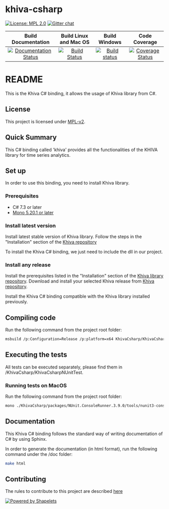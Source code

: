 # khiva-csharp

[![License: MPL 2.0](https://img.shields.io/badge/License-MPL%202.0-brightgreen.svg)](https://github.com/shapelets/khiva-python/blob/master/LICENSE.txt)
[![Gitter chat](https://badges.gitter.im/shapelets-io/Lobby.svg)](https://gitter.im/shapelets-io/khiva-python?utm_source=share-link&utm_medium=link&utm_campaign=share-link)

| Build Documentation                                                                                                                                           | Build Linux and Mac OS                                                                                                                   |  Build Windows                                                                                                                                                                | Code Coverage                                                                                                                                                |
|:-------------------------------------------------------------------------------------------------------------------------------------------------------------:|:----------------------------------------------------------------------------------------------------------------------------------------:|:-----------------------------------------------------------------------------------------------------------------------------------------------------------------------------:|:------------------------------------------------------------------------------------------------------------------------------------------------------------:|
| [![Documentation Status](https://readthedocs.org/projects/khiva-c/badge/?version=latest)](https://khiva-c.readthedocs.io/en/latest/?badge=latest)             | [![Build Status](https://travis-ci.org/shapelets/khiva-csharp.svg?branch=master)](https://travis-ci.org/shapelets/khiva-csharp)          | [![Build status](https://ci.appveyor.com/api/projects/status/4dhbghhrk3nblxyw/branch/master?svg=true)](https://ci.appveyor.com/project/shapelets/khiva-csharp/branch/master)  |[![Coverage Status](https://codecov.io/gh/shapelets/khiva-csharp/branch/master/graph/badge.svg)](https://codecov.io/gh/shapelets/khiva-csharp/branch/master)  |

# README #
This is the Khiva C# binding, it allows the usage of Khiva library from C#.

## License
This project is licensed under [MPL-v2](https://www.mozilla.org/en-US/MPL/2.0/). 

## Quick Summary
This C# binding called 'khiva' provides all the functionalities of the KHIVA library for time series analytics.

## Set up
In order to use this binding, you need to install Khiva library.

### Prerequisites
- C# 7.3 or later
- [Mono 5.20.1 or later](https://www.mono-project.com/download/stable/)

### Install latest version
Install latest stable version of Khiva library. Follow the steps in the "Installation" section of the [Khiva repository](https://github.com/shapelets/khiva)

To install the Khiva C# binding, we just need to include the dll in our project.

### Install any release
Install the prerequisites listed in the "Installation" section of the [Khiva library repository](https://github.com/shapelets/khiva). Download and install your selected Khiva release from [Khiva repository](https://github.com/shapelets/khiva/releases).

Install the Khiva C# binding compatible with the Khiva library installed previously. 

## Compiling code
Run the following command from the project root folder:
```bash
msbuild /p:Configuration=Release /p:platform=x64 KhivaCsharp/KhivaCsharp.sln
```

## Executing the tests
All tests can be executed separately, please find them in <project-root-dir>/KhivaCsharp/KhivaCsharpNUnitTest.

### Running tests on MacOS
Run the following command from the project root folder:
```bash
mono ./KhivaCsharp/packages/NUnit.ConsoleRunner.3.9.0/tools/nunit3-console.exe KhivaCsharp/KhivaCSharpNUnitTest/bin/x64/Release/KhivaCSharpNUnitTest.dll
```

## Documentation
This Khiva C# binding follows the standard way of writing documentation of C# by using Sphinx.

In order to generate the documentation (in html format), run the following command under the <project-root-dir>/doc folder:
```bash
make html
```

## Contributing
The rules to contribute to this project are described [here](CONTRIBUTING.md)

[![Powered by Shapelets](https://img.shields.io/badge/powered%20by-Shapelets-orange.svg?style=flat&colorA=E1523D&colorB=007D8A)](https://shapelets.io)

